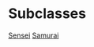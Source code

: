 <!-- TITLE: Monk -->
<!-- SUBTITLE: Monks are a sect of priest that have taken a vow to remain pure and chaste. They diligently train their bodies to ignore earthly temptations and needs. A Monk's ultimate goal is to achieve a state of enlightenment that transcends the mortal plane. Pacifist by nature, a Monk will defend himself if necessary, using hand to hand weapons, blunt objects, deadly shurikens, and sharp katanas -->

# Subclasses

[Sensei](sensei)
[Samurai](samurai)